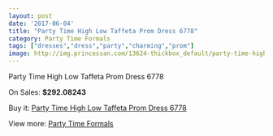 ```yaml
---
layout: post
date: '2017-06-04'
title: "Party Time High Low Taffeta Prom Dress 6778"
category: Party Time Formals
tags: ["dresses","dress","party","charming","prom"]
image: http://img.princessan.com/13624-thickbox_default/party-time-high-low-taffeta-prom-dress-6778.jpg
---
```

Party Time High Low Taffeta Prom Dress 6778

On Sales: **$292.08243**
<a href="https://www.princessan.com/en/party-time-formals/6413-party-time-high-low-taffeta-prom-dress-6778.html"><amp-img layout="responsive" width="600" height="600" src="//img.princessan.com/13624-thickbox_default/party-time-high-low-taffeta-prom-dress-6778.jpg" alt="Party Time High Low Taffeta Prom Dress 6778 0" /></a>
<a href="https://www.princessan.com/en/party-time-formals/6413-party-time-high-low-taffeta-prom-dress-6778.html"><amp-img layout="responsive" width="600" height="600" src="//img.princessan.com/13625-thickbox_default/party-time-high-low-taffeta-prom-dress-6778.jpg" alt="Party Time High Low Taffeta Prom Dress 6778 1" /></a>

Buy it: [Party Time High Low Taffeta Prom Dress 6778](https://www.princessan.com/en/party-time-formals/6413-party-time-high-low-taffeta-prom-dress-6778.html "Party Time High Low Taffeta Prom Dress 6778")

View more: [Party Time Formals](https://www.princessan.com/en/51-party-time-formals "Party Time Formals")